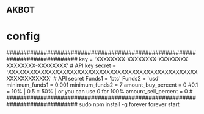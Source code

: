 ## AKBOT
# config
#############################################################################
key = 'XXXXXXXX-XXXXXXXX-XXXXXXXX-XXXXXXXX-XXXXXXXX'                        # API key
secret = 'XXXXXXXXXXXXXXXXXXXXXXXXXXXXXXXXXXXXXXXXXXXXXXXXXXXXXXXXXXXXXXXX' # API secret
Funds1 = 'btc'
Funds2 = 'usd'
minimum_funds1 = 0.001
minimum_funds2 = 7
amount_buy_percent =  0 #0.1 = 10% | 0.5 = 50% | or you can use 0 for 100%
amount_sell_percent =  0 #
#############################################################################
sudo npm install -g forever
forever start <path to your server javascript>
